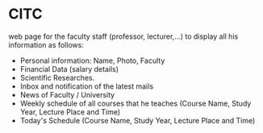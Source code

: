 # CITC

web page for  the faculty staff (professor, lecturer,...) to display all his information as follows:


  - Personal information: Name, Photo, Faculty
  - Financial Data (salary details) 
  - Scientific Researches. 
  - Inbox and notification of the latest mails
  - News of Faculty / University
  - Weekly schedule of all courses that he teaches (Course Name, Study Year, Lecture Place and Time)
  - Today's Schedule (Course Name, Study Year, Lecture Place and Time)
